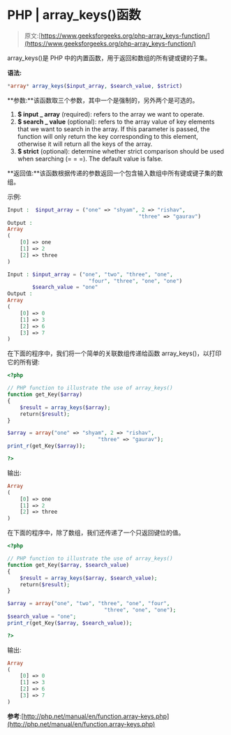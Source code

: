 # PHP | array_keys()函数

> 原文:[https://www.geeksforgeeks.org/php-array_keys-function/](https://www.geeksforgeeks.org/php-array_keys-function/)

array_keys()是 PHP 中的内置函数，用于返回和数组的所有键或键的子集。

**语法:**

```php
*array* array_keys($input_array, $search_value, $strict)
```

**参数:**该函数取三个参数，其中一个是强制的，另外两个是可选的。

1.  **$ input _ array** (required): refers to the array we want to operate.
2.  **$ search _ value** (optional): refers to the array value of key elements that we want to search in the array. If this parameter is passed, the function will only return the key corresponding to this element, otherwise it will return all the keys of the array.
3.  **$ strict** (optional): determine whether strict comparison should be used when searching (= = =). The default value is false.

**返回值:**该函数根据传递的参数返回一个包含输入数组中所有键或键子集的数组。

示例:

```php
Input :  $input_array = ("one" => "shyam", 2 => "rishav", 
                                          "three" => "gaurav")         
Output :
Array
(
    [0] => one
    [1] => 2
    [2] => three
)

Input : $input_array = ("one", "two", "three", "one", 
                          "four", "three", "one", "one")
        $search_value = "one"
Output :
Array
(
    [0] => 0
    [1] => 3
    [2] => 6
    [3] => 7
)

```

在下面的程序中，我们将一个简单的关联数组传递给函数 array_keys()，以打印它的所有键:

```php
<?php

// PHP function to illustrate the use of array_keys()
function get_Key($array)
{
    $result = array_keys($array);
    return($result);
}

$array = array("one" => "shyam", 2 => "rishav", 
                             "three" => "gaurav");
print_r(get_Key($array));

?>
```

输出:

```php
Array
(
    [0] => one
    [1] => 2
    [2] => three
)

```

在下面的程序中，除了数组，我们还传递了一个只返回键位的值。

```php
<?php

// PHP function to illustrate the use of array_keys()
function get_Key($array, $search_value)
{
    $result = array_keys($array, $search_value);
    return($result);
}

$array = array("one", "two", "three", "one", "four", 
                               "three", "one", "one");
$search_value = "one";
print_r(get_Key($array, $search_value));

?>
```

输出:

```php
Array
(
    [0] => 0
    [1] => 3
    [2] => 6
    [3] => 7
)

```

**参考**:[http://php.net/manual/en/function.array-keys.php](http://php.net/manual/en/function.array-keys.php)